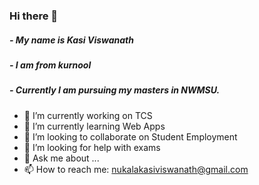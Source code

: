 ### Hi there 👋
##### - My name is Kasi Viswanath
##### - I am from kurnool
##### - Currently I am pursuing my masters in NWMSU.

- 🔭 I’m currently working on TCS
- 🌱 I’m currently learning Web Apps
- 👯 I’m looking to collaborate on Student Employment
- 🤔 I’m looking for help with exams
- 💬 Ask me about ...
- 📫 How to reach me: nukalakasiviswanath@gmail.com
